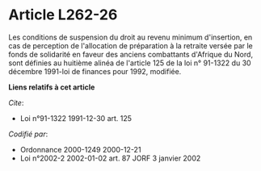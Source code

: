 # Article L262-26

Les conditions de suspension du droit au revenu minimum d'insertion, en cas de perception de l'allocation de préparation à la
retraite versée par le fonds de solidarité en faveur des anciens combattants d'Afrique du Nord, sont définies au huitième
alinéa de l'article 125 de la loi n° 91-1322 du 30 décembre 1991-loi de finances pour 1992, modifiée.

**Liens relatifs à cet article**

_Cite_:

  - Loi n°91-1322 1991-12-30 art. 125

_Codifié par_:

  - Ordonnance 2000-1249 2000-12-21
  - Loi n°2002-2 2002-01-02 art. 87 JORF 3 janvier 2002
